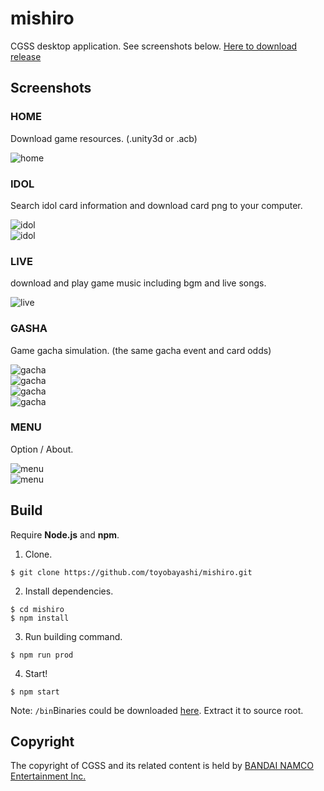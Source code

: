 # mishiro
CGSS desktop application. See screenshots below. [Here to download release](https://github.com/toyobayashi/mishiro/releases)

## Screenshots
### HOME
Download game resources. (.unity3d or .acb)  

![home](https://github.com/toyobayashi/mishiro/raw/master/screenshot/home.png)  

### IDOL
Search idol card information and download card png to your computer.  

![idol](https://github.com/toyobayashi/mishiro/raw/master/screenshot/idol.png)  
![idol](https://github.com/toyobayashi/mishiro/raw/master/screenshot/idol2.png)  

### LIVE
download and play game music including bgm and live songs.  

![live](https://github.com/toyobayashi/mishiro/raw/master/screenshot/live.png)  

### GASHA
Game gacha simulation. (the same gacha event and card odds)  

![gacha](https://github.com/toyobayashi/mishiro/raw/master/screenshot/gacha.png)  
![gacha](https://github.com/toyobayashi/mishiro/raw/master/screenshot/gacha2.png)  
![gacha](https://github.com/toyobayashi/mishiro/raw/master/screenshot/gacha3.png)  
![gacha](https://github.com/toyobayashi/mishiro/raw/master/screenshot/gacha4.png)  

### MENU
Option / About.  

![menu](https://github.com/toyobayashi/mishiro/raw/master/screenshot/menu.png)  
![menu](https://github.com/toyobayashi/mishiro/raw/master/screenshot/menu2.png)  

## Build
Require __Node.js__ and __npm__.  
1. Clone.  
```batch 
$ git clone https://github.com/toyobayashi/mishiro.git
```
2. Install dependencies.  
```batch
$ cd mishiro
$ npm install
```
3. Run building command.  
```batch
$ npm run prod
```
4. Start!  
```batch
$ npm start
```
Note: ```/bin```Binaries could be downloaded [here](https://github.com/toyobayashi/mishiro/releases/download/v1.1.5/extract-this-to-root-first-if-you-want-to-build-from-source.zip). Extract it to source root.
## Copyright
The copyright of CGSS and its related content is held by [BANDAI NAMCO Entertainment Inc.](https://bandainamcoent.co.jp/)  
